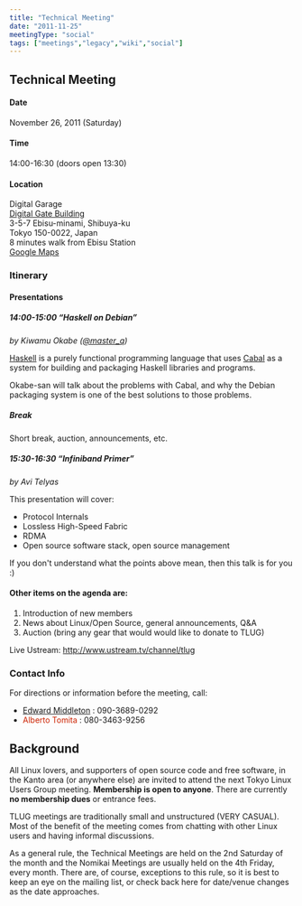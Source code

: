 ```yaml
---
title: "Technical Meeting"
date: "2011-11-25"
meetingType: "social"
tags: ["meetings","legacy","wiki","social"]
---
```


<h2 id="technical_meeting">Technical Meeting</h2>
<h4 id="date">Date</h4>
<p>November 26, 2011 (Saturday)</p>
<h4 id="time">Time</h4>
<p>14:00-16:30 (doors open 13:30)</p>
<h4 id="location">Location</h4>
<p>Digital Garage<br />
<a href="http://garage.co.jp/en/corporate/access.html">Digital Gate Building</a><br />
3-5-7 Ebisu-minami, Shibuya-ku<br />
Tokyo 150-0022, Japan<br />
8 minutes walk from Ebisu Station<br />
<a href="http://maps.google.com/maps?f=d&amp;source=s_d&amp;saddr=%E6%97%A5%E6%9C%AC%E6%81%B5%E6%AF%94%E5%AF%BF%E9%A7%85%EF%BC%88%E6%9D%B1%E4%BA%AC%EF%BC%89&amp;daddr=Japan,+T%C5%8Dky%C5%8D-to+Shibuya-ku%E6%81%B5%E6%AF%94%E5%AF%BF%E5%8D%97%EF%BC%93%E4%B8%81%E7%9B%AE%EF%BC%95&amp;hl=en&amp;geocode=%3BCTg1S3I7T1mrFRLrHwIdHbZTCCnTqvBhRosYYDHVL2hIMlanwg&amp;mra=ls&amp;sll=35.646226,139.703837&amp;sspn=0.045058,0.05579&amp;g=%E6%B8%8B%E8%B0%B7%E5%8C%BA%E6%81%B5%E6%AF%94%E5%AF%BF%E5%8D%973-5-7&amp;ie=UTF8&amp;z=17&amp;start=0">Google Maps</a></p>
<h3 id="itinerary">Itinerary</h3>
<h4 id="presentations">Presentations</h4>
<h5 id="haskell_on_debian">14:00-15:00 “Haskell on Debian”</h5>
<p><em>by Kiwamu Okabe (<a href="http://twitter.com/#!/master_q">@master_q</a>)</em></p>
<p><a href="http://haskell.org/">Haskell</a> is a purely functional programming language that uses <a href="http://www.haskell.org/cabal/">Cabal</a> as a system for building and packaging Haskell libraries and programs.</p>
<p>Okabe-san will talk about the problems with Cabal, and why the Debian packaging system is one of the best solutions to those problems.</p>
<h5 id="break">Break</h5>
<p>Short break, auction, announcements, etc.</p>
<h5 id="infiniband_primer">15:30-16:30 “Infiniband Primer”</h5>
<p><em>by Avi Telyas</em></p>
<p>This presentation will cover:</p>
<ul>
<li>Protocol Internals</li>
<li>Lossless High-Speed Fabric</li>
<li>RDMA</li>
<li>Open source software stack, open source management</li>
</ul>
<p>If you don't understand what the points above mean, then this talk is for you :)</p>
<h4 id="other_items_on_the_agenda_are">Other items on the agenda are:</h4>
<ol>
<li>Introduction of new members</li>
<li>News about Linux/Open Source, general announcements, Q&amp;A</li>
<li>Auction (bring any gear that would would like to donate to TLUG)</li>
</ol>
<p>Live Ustream:
<a href="http://www.ustream.tv/channel/tlug"><span>http://www.ustream.tv/channel/tlug</span></a></p>
<h3 id="contact_info">Contact Info</h3>
<p>For directions or information before the meeting, call:</p>
<ul>
<li><a href="./Edward_Middleton">Edward Middleton</a> : 090-3689-0292</li>
<li><font color="#CC2200">Alberto Tomita</font> : 080-3463-9256</li>
</ul>

<h2 id="introduction">Background</h2>
<p>All Linux lovers, and supporters of open source code and free software, in the Kanto area (or anywhere else) are invited to attend the next Tokyo Linux Users Group meeting. <b>Membership is open to anyone</b>. There are currently <b>no membership dues</b> or entrance fees.</p>
<p>TLUG meetings are traditionally small and unstructured (VERY CASUAL). Most of the benefit of the meeting comes from chatting with other Linux users and having informal discussions.</p>
<p>As a general rule, the Technical Meetings are held on the 2nd Saturday of the month and the Nomikai Meetings are usually held on the 4th Friday, every month. There are, of course, exceptions to this rule, so it is best to keep an eye on the mailing list, or check back here for date/venue changes as the date approaches.</p>
